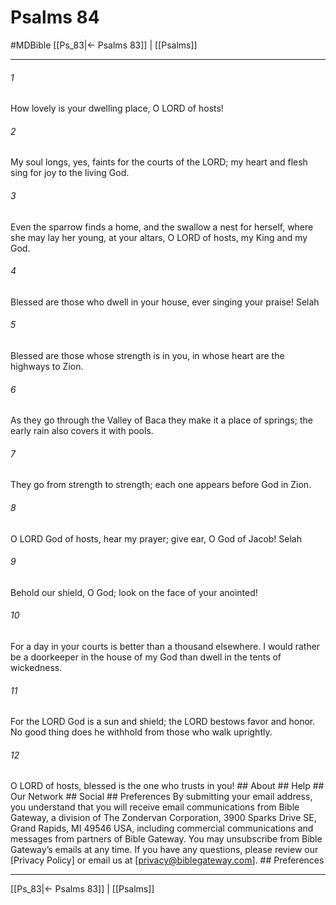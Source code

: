 # Psalms 84
#MDBible
[[Ps_83|← Psalms 83]] | [[Psalms]]

***






###### 1 


How lovely is your dwelling place, O LORD of hosts! 





###### 2 


My soul longs, yes, faints for the courts of the LORD; my heart and flesh sing for joy to the living God. 





###### 3 


Even the sparrow finds a home, and the swallow a nest for herself, where she may lay her young, at your altars, O LORD of hosts, my King and my God. 





###### 4 


Blessed are those who dwell in your house, ever singing your praise! Selah 





###### 5 


Blessed are those whose strength is in you, in whose heart are the highways to Zion. 





###### 6 


As they go through the Valley of Baca they make it a place of springs; the early rain also covers it with pools. 





###### 7 


They go from strength to strength; each one appears before God in Zion. 





###### 8 


O LORD God of hosts, hear my prayer; give ear, O God of Jacob! Selah 





###### 9 


Behold our shield, O God; look on the face of your anointed! 





###### 10 


For a day in your courts is better than a thousand elsewhere. I would rather be a doorkeeper in the house of my God than dwell in the tents of wickedness. 





###### 11 


For the LORD God is a sun and shield; the LORD bestows favor and honor. No good thing does he withhold from those who walk uprightly. 





###### 12 


O LORD of hosts, blessed is the one who trusts in you! ## About ## Help ## Our Network ## Social ## Preferences By submitting your email address, you understand that you will receive email communications from Bible Gateway, a division of The Zondervan Corporation, 3900 Sparks Drive SE, Grand Rapids, MI 49546 USA, including commercial communications and messages from partners of Bible Gateway. You may unsubscribe from Bible Gateway&rsquo;s emails at any time. If you have any questions, please review our [Privacy Policy] or email us at [privacy@biblegateway.com]. ## Preferences

***

[[Ps_83|← Psalms 83]] | [[Psalms]]
